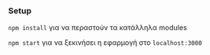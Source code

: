 
### Setup

`npm install` για να περαστούν τα κατάλληλα modules

`npm start` για να ξεκινήσει η εφαρμογή στο `localhost:3000`
